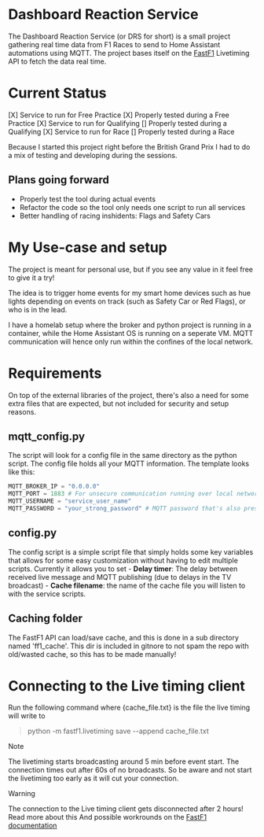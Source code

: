 # Dashboard Reaction Service

The Dashboard Reaction Service (or DRS for short) is a small project gathering real time data from F1 Races to send to 
Home Assistant automations using MQTT. The project bases itself on the [FastF1](https://github.com/theOehrly/Fast-F1) 
Livetiming API to fetch the data real time.

# Current Status

[X] Service to run for Free Practice
[X] Properly tested during a Free Practice
[X] Service to run for Qualifying
[] Properly tested during a Qualifying
[X] Service to run for Race
[] Properly tested during a Race

Because I started this project right before the British Grand Prix I had to do a mix of testing and developing during the
sessions.

## Plans going forward

- Properly test the tool during actual events
- Refactor the code so the tool only needs one script to run all services
- Better handling of racing inshidents: Flags and Safety Cars

# My Use-case and setup

The project is meant for personal use, but if you see any value in it feel free to give it a try!

The idea is to trigger home events for my smart home devices such as hue lights depending on events on track
(such as Safety Car or Red Flags), or who is in the lead.

I have a homelab setup where the broker and python project is running in a container, while the Home Assistant OS
is running on a seperate VM. MQTT communication will hence only run within the confines of the local network.

# Requirements

On top of the external libraries of the project, there's also a need for some extra files that are expected,
but not included for security and setup reasons.

## mqtt_config.py

The script will look for a config file in the same directory as the python script. The config file holds all
your MQTT information. The template looks like this:

```python
MQTT_BROKER_IP = "0.0.0.0" 
MQTT_PORT = 1883 # For unsecure communication running over local network
MQTT_USERNAME = "service_user_name"
MQTT_PASSWORD = "your_strong_password" # MQTT password that's also present in your Home Assistant
```

## config.py

The config script is a simple script file that simply holds some key variables that allows for some easy customization
without having to edit multiple scripts. Currently it allows you to set
    - **Delay timer**: The delay between received live message and MQTT publishing (due to delays in the TV broadcast)
    - **Cache filename**: the name of the cache file you will listen to with the service scripts.

## Caching folder

The FastF1 API can load/save cache, and this is done in a sub directory named 'ff1_cache'.
This dir is included in gitnore to not spam the repo with old/wasted cache, so this has to be made manually!

# Connecting to the Live timing client

Run the following command where {cache_file.txt} is the file the live timing will write to
> python -m fastf1.livetiming save --append cache_file.txt

>[!NOTE]
>    The livetiming starts broadcasting around 5 min before event start. The connection times out after
>    60s of no broadcasts. So be aware and not start the livetiming too early as it will cut your connection.

>[!WARNING]
>    The connection to the Live timing client gets disconnected after 2 hours! Read more about this
>    And possible workrounds on the [FastF1 documentation](https://docs.fastf1.dev/livetiming.html)
